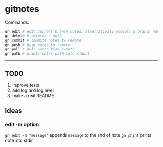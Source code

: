 # gitnotes

Commands:

```bash
gn edit # edit current branch notes; alternativaly accepts a branch name
gn delete # deletes a note
gn commit # commits notes to remote
gn push # push notes to remote
gn pull # pull notes from remote
gn path # prints notes path into stdout
```

---

## TODO

1. improve tests
2. add log and log level
3. make a real README

## Ideas

### edit -m option

`gn edit -m "message"` appends `message` to the end of note
`gn print` prints note into stdin
